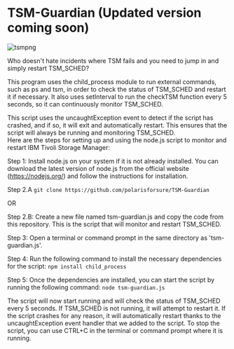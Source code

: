 # TSM-Guardian (Updated version coming soon)
![tsmpng](https://user-images.githubusercontent.com/43050319/206471871-aa01ee3b-7132-43c5-936c-b71af9d9d75d.png)

Who doesn't hate incidents where TSM fails and you need to jump in and simply restart TSM_SCHED?

This program uses the child_process module to run external commands, such as ps and tsm, in order to check the status of TSM_SCHED and restart it if necessary. It also uses setInterval to run the checkTSM function every 5 seconds, so it can continuously monitor TSM_SCHED.

This script uses the uncaughtException event to detect if the script has crashed, and if so, it will exit and automatically restart. This ensures that the script will always be running and monitoring TSM_SCHED.
</br>
Here are the steps for setting up and using the node.js script to monitor and restart IBM Tivoli Storage Manager:
</br>

Step 1: Install node.js on your system if it is not already installed. You can download the latest version of node.js from the official website (https://nodejs.org/) and follow the instructions for installation.
</br>

Step 2.A `git clone https://github.com/polarisforsure/TSM-Guardian`
</br>

OR
</br>

Step 2.B: Create a new file named tsm-guardian.js and copy the code from this repository. This is the script that will monitor and restart TSM_SCHED.
</br>

Step 3: Open a terminal or command prompt in the same directory as 'tsm-guardian.js'. 
</br>

Step 4: Run the following command to install the necessary dependencies for the script: 
`npm install child_process`
</br>

Step 5: Once the dependencies are installed, you can start the script by running the following command:
`node tsm-guardian.js`
</br>

The script will now start running and will check the status of TSM_SCHED every 5 seconds. If TSM_SCHED is not running, it will attempt to restart it.
If the script crashes for any reason, it will automatically restart thanks to the uncaughtException event handler that we added to the script.
To stop the script, you can use CTRL+C in the terminal or command prompt where it is running.
